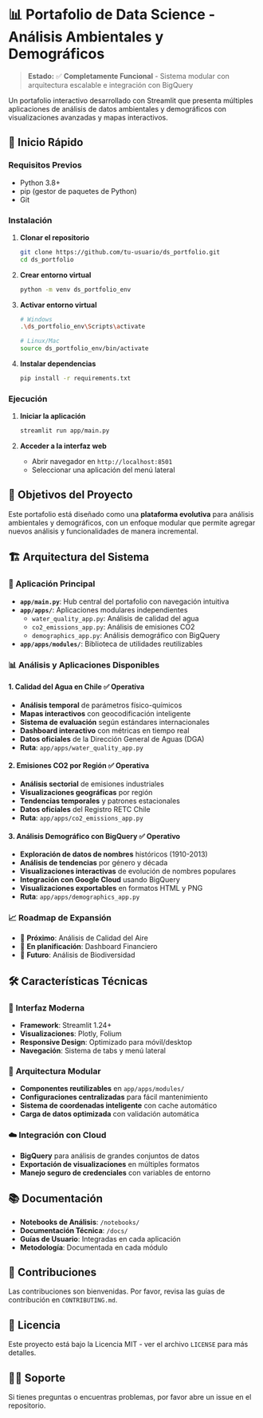 # 📊 Portafolio de Data Science - Análisis Ambientales y Demográficos

> **Estado:** ✅ **Completamente Funcional** - Sistema modular con arquitectura escalable e integración con BigQuery

Un portafolio interactivo desarrollado con Streamlit que presenta múltiples aplicaciones de análisis de datos ambientales y demográficos con visualizaciones avanzadas y mapas interactivos.

## 🚀 Inicio Rápido

### Requisitos Previos
- Python 3.8+
- pip (gestor de paquetes de Python)
- Git

### Instalación

1. **Clonar el repositorio**
   ```bash
   git clone https://github.com/tu-usuario/ds_portfolio.git
   cd ds_portfolio
   ```

2. **Crear entorno virtual**
   ```bash
   python -m venv ds_portfolio_env
   ```

3. **Activar entorno virtual**
   ```bash
   # Windows
   .\ds_portfolio_env\Scripts\activate
   
   # Linux/Mac
   source ds_portfolio_env/bin/activate
   ```

4. **Instalar dependencias**
   ```bash
   pip install -r requirements.txt
   ```

### Ejecución

1. **Iniciar la aplicación**
   ```bash
   streamlit run app/main.py
   ```

2. **Acceder a la interfaz web**
   - Abrir navegador en `http://localhost:8501`
   - Seleccionar una aplicación del menú lateral

## 🎯 Objetivos del Proyecto

Este portafolio está diseñado como una **plataforma evolutiva** para análisis ambientales y demográficos, con un enfoque modular que permite agregar nuevos análisis y funcionalidades de manera incremental.

## 🏗️ Arquitectura del Sistema

### 🚀 Aplicación Principal
- **`app/main.py`**: Hub central del portafolio con navegación intuitiva
- **`app/apps/`**: Aplicaciones modulares independientes
  - `water_quality_app.py`: Análisis de calidad del agua
  - `co2_emissions_app.py`: Análisis de emisiones CO2
  - `demographics_app.py`: Análisis demográfico con BigQuery
- **`app/apps/modules/`**: Biblioteca de utilidades reutilizables

### 📊 Análisis y Aplicaciones Disponibles

#### 1. **Calidad del Agua en Chile** ✅ Operativa
- **Análisis temporal** de parámetros físico-químicos
- **Mapas interactivos** con geocodificación inteligente
- **Sistema de evaluación** según estándares internacionales
- **Dashboard interactivo** con métricas en tiempo real
- **Datos oficiales** de la Dirección General de Aguas (DGA)
- **Ruta**: `app/apps/water_quality_app.py`

#### 2. **Emisiones CO2 por Región** ✅ Operativa  
- **Análisis sectorial** de emisiones industriales
- **Visualizaciones geográficas** por región
- **Tendencias temporales** y patrones estacionales
- **Datos oficiales** del Registro RETC Chile
- **Ruta**: `app/apps/co2_emissions_app.py`

#### 3. **Análisis Demográfico con BigQuery** ✅ Operativo
- **Exploración de datos de nombres** históricos (1910-2013)
- **Análisis de tendencias** por género y década
- **Visualizaciones interactivas** de evolución de nombres populares
- **Integración con Google Cloud** usando BigQuery
- **Visualizaciones exportables** en formatos HTML y PNG
- **Ruta**: `app/apps/demographics_app.py`

### 📈 Roadmap de Expansión
- 🔄 **Próximo**: Análisis de Calidad del Aire
- 🔄 **En planificación**: Dashboard Financiero
- 🔄 **Futuro**: Análisis de Biodiversidad

## 🛠️ Características Técnicas

### 🎨 **Interfaz Moderna**
- **Framework**: Streamlit 1.24+
- **Visualizaciones**: Plotly, Folium
- **Responsive Design**: Optimizado para móvil/desktop
- **Navegación**: Sistema de tabs y menú lateral

### 🔧 **Arquitectura Modular**
- **Componentes reutilizables** en `app/apps/modules/`
- **Configuraciones centralizadas** para fácil mantenimiento
- **Sistema de coordenadas inteligente** con cache automático
- **Carga de datos optimizada** con validación automática

### ☁️ **Integración con Cloud**
- **BigQuery** para análisis de grandes conjuntos de datos
- **Exportación de visualizaciones** en múltiples formatos
- **Manejo seguro de credenciales** con variables de entorno

## 📚 Documentación

- **Notebooks de Análisis**: `/notebooks/`
- **Documentación Técnica**: `/docs/`
- **Guías de Usuario**: Integradas en cada aplicación
- **Metodología**: Documentada en cada módulo

## 🤝 Contribuciones

Las contribuciones son bienvenidas. Por favor, revisa las guías de contribución en `CONTRIBUTING.md`.

## 📄 Licencia

Este proyecto está bajo la Licencia MIT - ver el archivo `LICENSE` para más detalles.

## 🙋‍♂️ Soporte

Si tienes preguntas o encuentras problemas, por favor abre un issue en el repositorio.
